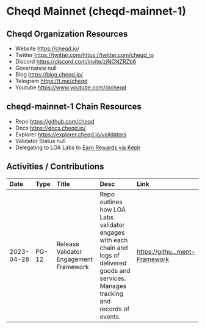 # Cheqd Mainnet (cheqd-mainnet-1)

 

## Cheqd Organization Resources

* Website https://cheqd.io/
* Twitter https://twitter.com/https://twitter.com/cheqd_io
* Discord https://discord.com/invite/zjNCNZRZb6
* Governance null
* Blog https://blog.cheqd.io/
* Telegram https://t.me/cheqd
* Youtube https://www.youtube.com/@cheqd

## cheqd-mainnet-1 Chain Resources

* Repo https://github.com/cheqd
* Docs https://docs.cheqd.io/
* Explorer https://explorer.cheqd.io/validators
* Validator Status null
* Delegating to LOA Labs to [Earn Rewards via Keplr](null)

## Activities / Contributions
| Date | Type | Title | Desc | Link |
| :----------- | :---- | :------------ | :-------------------------------- | :---- |
| 2023-04-28 | PG-12 | Release Validator Engagement Framework | Repo outlines how LOA Labs validator engages with each chain and logs of delivered goods and services. Manages tracking and records of events.  | [https://githu...ment-Framework](https://github.com/LOA-Labs/Validator-Engagement-Framework) |